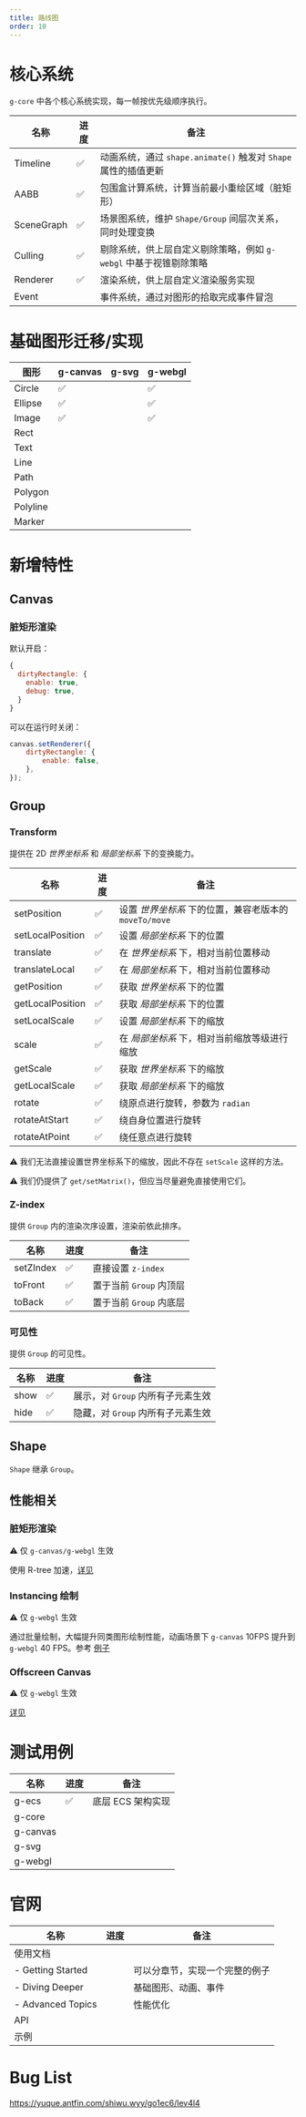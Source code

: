 ```yaml
---
title: 路线图
order: 10
---
```


# 核心系统

`g-core` 中各个核心系统实现，每一帧按优先级顺序执行。

| 名称       | 进度 | 备注                                                              |
| ---------- | ---- | ----------------------------------------------------------------- |
| Timeline   | ✅   | 动画系统，通过 `shape.animate()` 触发对 `Shape` 属性的插值更新    |
| AABB       | ✅   | 包围盒计算系统，计算当前最小重绘区域（脏矩形）                    |
| SceneGraph | ✅   | 场景图系统，维护 `Shape/Group` 间层次关系，同时处理变换           |
| Culling    | ✅   | 剔除系统，供上层自定义剔除策略，例如 `g-webgl` 中基于视锥剔除策略 |
| Renderer   | ✅   | 渲染系统，供上层自定义渲染服务实现                                |
| Event      |      | 事件系统，通过对图形的拾取完成事件冒泡                            |

# 基础图形迁移/实现

| 图形     | g-canvas | g-svg | g-webgl |
| -------- | -------- | ----- | ------- |
| Circle   | ✅       |       | ✅      |
| Ellipse  | ✅       |       | ✅      |
| Image    | ✅       |       | ✅      |
| Rect     |          |       |         |
| Text     |          |       |         |
| Line     |          |       |         |
| Path     |          |       |         |
| Polygon  |          |       |         |
| Polyline |          |       |         |
| Marker   |          |       |         |

# 新增特性

## Canvas

### 脏矩形渲染

默认开启：

```javascript
{
  dirtyRectangle: {
    enable: true,
    debug: true,
  }
}
```

可以在运行时关闭：

```javascript
canvas.setRenderer({
    dirtyRectangle: {
        enable: false,
    },
});
```

## Group

### Transform

提供在 2D _世界坐标系_ 和 _局部坐标系_ 下的变换能力。

| 名称             | 进度 | 备注                                                   |
| ---------------- | ---- | ------------------------------------------------------ |
| setPosition      | ✅   | 设置 _世界坐标系_ 下的位置，兼容老版本的 `moveTo/move` |
| setLocalPosition | ✅   | 设置 _局部坐标系_ 下的位置                             |
| translate        | ✅   | 在 _世界坐标系_ 下，相对当前位置移动                   |
| translateLocal   | ✅   | 在 _局部坐标系_ 下，相对当前位置移动                   |
| getPosition      | ✅   | 获取 _世界坐标系_ 下的位置                             |
| getLocalPosition | ✅   | 获取 _局部坐标系_ 下的位置                             |
| setLocalScale    | ✅   | 设置 _局部坐标系_ 下的缩放                             |
| scale            | ✅   | 在 _局部坐标系_ 下，相对当前缩放等级进行缩放           |
| getScale         | ✅   | 获取 _世界坐标系_ 下的缩放                             |
| getLocalScale    | ✅   | 获取 _局部坐标系_ 下的缩放                             |
| rotate           | ✅   | 绕原点进行旋转，参数为 `radian`                        |
| rotateAtStart    | ✅   | 绕自身位置进行旋转                                     |
| rotateAtPoint    | ✅   | 绕任意点进行旋转                                       |

⚠️ 我们无法直接设置世界坐标系下的缩放，因此不存在 `setScale` 这样的方法。

⚠️ 我们仍提供了 `get/setMatrix()`，但应当尽量避免直接使用它们。

### Z-index

提供 `Group` 内的渲染次序设置，渲染前依此排序。

| 名称      | 进度 | 备注                    |
| --------- | ---- | ----------------------- |
| setZIndex | ✅   | 直接设置 `z-index`      |
| toFront   | ✅   | 置于当前 `Group` 内顶层 |
| toBack    | ✅   | 置于当前 `Group` 内底层 |

### 可见性

提供 `Group` 的可见性。

| 名称 | 进度 | 备注                              |
| ---- | ---- | --------------------------------- |
| show | ✅   | 展示，对 `Group` 内所有子元素生效 |
| hide | ✅   | 隐藏，对 `Group` 内所有子元素生效 |

## Shape

`Shape` 继承 `Group`。

## 性能相关

### 脏矩形渲染

⚠️ 仅 `g-canvas/g-webgl` 生效

使用 R-tree 加速，[详见](/zh/docs/guide/advanced-topics)

### Instancing 绘制

⚠️ 仅 `g-webgl` 生效

通过批量绘制，大幅提升同类图形绘制性能，动画场景下 `g-canvas` 10FPS 提升到 `g-webgl` 40 FPS。参考 [例子](/zh/examples/perf/instance#webgl-instancing)

### Offscreen Canvas

⚠️ 仅 `g-webgl` 生效

[详见](/zh/docs/guide/advanced-topics)

# 测试用例

| 名称     | 进度 | 备注              |
| -------- | ---- | ----------------- |
| g-ecs    | ✅   | 底层 ECS 架构实现 |
| g-core   |      |                   |
| g-canvas |      |                   |
| g-svg    |      |                   |
| g-webgl  |      |                   |

# 官网

| 名称              | 进度 | 备注                           |
| ----------------- | ---- | ------------------------------ |
| 使用文档          |      |                                |
| - Getting Started |      | 可以分章节，实现一个完整的例子 |
| - Diving Deeper   |      | 基础图形、动画、事件           |
| - Advanced Topics |      | 性能优化                       |
| API               |      |                                |
| 示例              |      |                                |

# Bug List

https://yuque.antfin.com/shiwu.wyy/go1ec6/lev4l4
